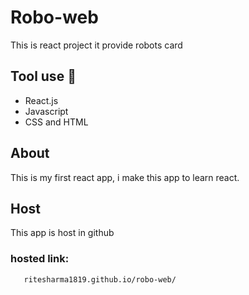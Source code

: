 # Robo-web 

This is react project it provide robots card

## Tool use :wrench:
* React.js
* Javascript
* CSS and HTML

## About
This is my first react app, i make this app to learn react.

## Host
This app is host in github
   ### hosted link: 
       ritesharma1819.github.io/robo-web/


